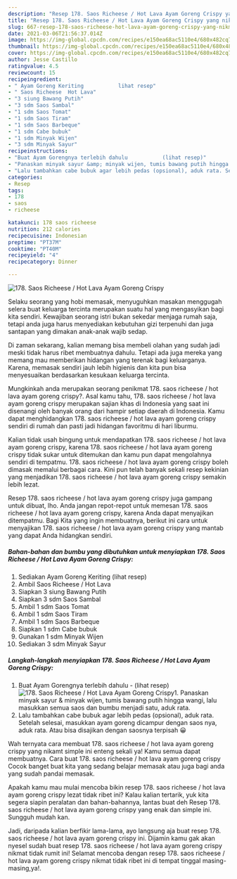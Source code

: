 ```yaml
---
description: "Resep 178. Saos Richeese / Hot Lava Ayam Goreng Crispy yang nikmat dan Mudah Dibuat"
title: "Resep 178. Saos Richeese / Hot Lava Ayam Goreng Crispy yang nikmat dan Mudah Dibuat"
slug: 667-resep-178-saos-richeese-hot-lava-ayam-goreng-crispy-yang-nikmat-dan-mudah-dibuat
date: 2021-03-06T21:56:37.014Z
image: https://img-global.cpcdn.com/recipes/e150ea68ac5110e4/680x482cq70/178-saos-richeese-hot-lava-ayam-goreng-crispy-foto-resep-utama.jpg
thumbnail: https://img-global.cpcdn.com/recipes/e150ea68ac5110e4/680x482cq70/178-saos-richeese-hot-lava-ayam-goreng-crispy-foto-resep-utama.jpg
cover: https://img-global.cpcdn.com/recipes/e150ea68ac5110e4/680x482cq70/178-saos-richeese-hot-lava-ayam-goreng-crispy-foto-resep-utama.jpg
author: Jesse Castillo
ratingvalue: 4.5
reviewcount: 15
recipeingredient:
- " Ayam Goreng Keriting           lihat resep"
- " Saos Richeese  Hot Lava"
- "3 siung Bawang Putih"
- "3 sdm Saos Sambal"
- "1 sdm Saos Tomat"
- "1 sdm Saos Tiram"
- "1 sdm Saos Barbeque"
- "1 sdm Cabe bubuk"
- "1 sdm Minyak Wijen"
- "3 sdm Minyak Sayur"
recipeinstructions:
- "Buat Ayam Gorengnya terlebih dahulu           (lihat resep)"
- "Panaskan minyak sayur &amp; minyak wijen, tumis bawang putih hingga wangi, lalu masukkan semua saos dan bumbu menjadi satu, aduk rata."
- "Lalu tambahkan cabe bubuk agar lebih pedas (opsional), aduk rata. Setelah selesai, masukkan ayam goreng dicampur dengan saos nya, aduk rata. Atau bisa disajikan dengan saosnya terpisah 😀"
categories:
- Resep
tags:
- 178
- saos
- richeese

katakunci: 178 saos richeese 
nutrition: 212 calories
recipecuisine: Indonesian
preptime: "PT37M"
cooktime: "PT40M"
recipeyield: "4"
recipecategory: Dinner

---
```



![178. Saos Richeese / Hot Lava Ayam Goreng Crispy](https://img-global.cpcdn.com/recipes/e150ea68ac5110e4/680x482cq70/178-saos-richeese-hot-lava-ayam-goreng-crispy-foto-resep-utama.jpg)

Selaku seorang yang hobi memasak, menyuguhkan masakan menggugah selera buat keluarga tercinta merupakan suatu hal yang mengasyikan bagi kita sendiri. Kewajiban seorang istri bukan sekedar menjaga rumah saja, tetapi anda juga harus menyediakan kebutuhan gizi terpenuhi dan juga santapan yang dimakan anak-anak wajib sedap.

Di zaman  sekarang, kalian memang bisa membeli olahan yang sudah jadi meski tidak harus ribet membuatnya dahulu. Tetapi ada juga mereka yang memang mau memberikan hidangan yang terenak bagi keluarganya. Karena, memasak sendiri jauh lebih higienis dan kita pun bisa menyesuaikan berdasarkan kesukaan keluarga tercinta. 



Mungkinkah anda merupakan seorang penikmat 178. saos richeese / hot lava ayam goreng crispy?. Asal kamu tahu, 178. saos richeese / hot lava ayam goreng crispy merupakan sajian khas di Indonesia yang saat ini disenangi oleh banyak orang dari hampir setiap daerah di Indonesia. Kamu dapat menghidangkan 178. saos richeese / hot lava ayam goreng crispy sendiri di rumah dan pasti jadi hidangan favoritmu di hari liburmu.

Kalian tidak usah bingung untuk mendapatkan 178. saos richeese / hot lava ayam goreng crispy, karena 178. saos richeese / hot lava ayam goreng crispy tidak sukar untuk ditemukan dan kamu pun dapat mengolahnya sendiri di tempatmu. 178. saos richeese / hot lava ayam goreng crispy boleh dimasak memalui berbagai cara. Kini pun telah banyak sekali resep kekinian yang menjadikan 178. saos richeese / hot lava ayam goreng crispy semakin lebih lezat.

Resep 178. saos richeese / hot lava ayam goreng crispy juga gampang untuk dibuat, lho. Anda jangan repot-repot untuk memesan 178. saos richeese / hot lava ayam goreng crispy, karena Anda dapat menyajikan ditempatmu. Bagi Kita yang ingin membuatnya, berikut ini cara untuk menyajikan 178. saos richeese / hot lava ayam goreng crispy yang mantab yang dapat Anda hidangkan sendiri.

<!--inarticleads1-->

##### Bahan-bahan dan bumbu yang dibutuhkan untuk menyiapkan 178. Saos Richeese / Hot Lava Ayam Goreng Crispy:

1. Sediakan  Ayam Goreng Keriting           (lihat resep)
1. Ambil  Saos Richeese / Hot Lava
1. Siapkan 3 siung Bawang Putih
1. Siapkan 3 sdm Saos Sambal
1. Ambil 1 sdm Saos Tomat
1. Ambil 1 sdm Saos Tiram
1. Ambil 1 sdm Saos Barbeque
1. Siapkan 1 sdm Cabe bubuk
1. Gunakan 1 sdm Minyak Wijen
1. Sediakan 3 sdm Minyak Sayur




<!--inarticleads2-->

##### Langkah-langkah menyiapkan 178. Saos Richeese / Hot Lava Ayam Goreng Crispy:

1. Buat Ayam Gorengnya terlebih dahulu -           (lihat resep)
<img src="https://img-global.cpcdn.com/steps/deba594b7bfa4638/160x128cq70/178-saos-richeese-hot-lava-ayam-goreng-crispy-langkah-memasak-1-foto.jpg" alt="178. Saos Richeese / Hot Lava Ayam Goreng Crispy">1. Panaskan minyak sayur &amp; minyak wijen, tumis bawang putih hingga wangi, lalu masukkan semua saos dan bumbu menjadi satu, aduk rata.
1. Lalu tambahkan cabe bubuk agar lebih pedas (opsional), aduk rata. Setelah selesai, masukkan ayam goreng dicampur dengan saos nya, aduk rata. Atau bisa disajikan dengan saosnya terpisah 😀




Wah ternyata cara membuat 178. saos richeese / hot lava ayam goreng crispy yang nikamt simple ini enteng sekali ya! Kamu semua dapat membuatnya. Cara buat 178. saos richeese / hot lava ayam goreng crispy Cocok banget buat kita yang sedang belajar memasak atau juga bagi anda yang sudah pandai memasak.

Apakah kamu mau mulai mencoba bikin resep 178. saos richeese / hot lava ayam goreng crispy lezat tidak ribet ini? Kalau kalian tertarik, yuk kita segera siapin peralatan dan bahan-bahannya, lantas buat deh Resep 178. saos richeese / hot lava ayam goreng crispy yang enak dan simple ini. Sungguh mudah kan. 

Jadi, daripada kalian berfikir lama-lama, ayo langsung aja buat resep 178. saos richeese / hot lava ayam goreng crispy ini. Dijamin kamu gak akan nyesel sudah buat resep 178. saos richeese / hot lava ayam goreng crispy nikmat tidak rumit ini! Selamat mencoba dengan resep 178. saos richeese / hot lava ayam goreng crispy nikmat tidak ribet ini di tempat tinggal masing-masing,ya!.

